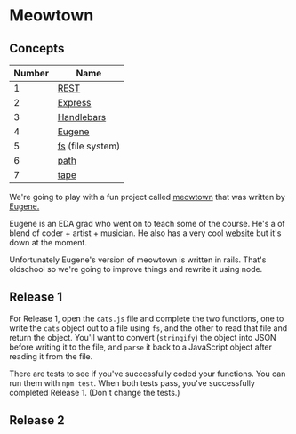 # Meowtown

## Concepts

Number | Name
-------|------
1      | [REST](http://www.restapitutorial.com/lessons/whatisrest.html)
2      | [Express](http://expressjs.com/)
3      | [Handlebars](http://handlebarsjs.com/)
4      | [Eugene](http://fuckafucka.com)
5      | [fs](https://nodejs.org/api/fs.html) (file system)
6      | [path](https://nodejs.org/api/path.html)
7      | [tape](https://github.com/substack/tape)


We're going to play with a fun project called [meowtown](http://meowtown.herokuapp.com/cats) that was written by [Eugene.](https://github.com/data-doge)


Eugene is an EDA grad who went on to teach some of the course. He's a of blend of coder + artist + musician. He also has a very cool [website](http://fuckafucka.com) but it's down at the moment.

Unfortunately Eugene's version of meowtown is written in rails. That's oldschool so we're going to improve things and rewrite it using node.


## Release 1

For Release 1, open the `cats.js` file and complete the two functions, one to write the `cats` object out to a file using `fs`, and the other to read that file and return the object. You'll want to convert (`stringify`) the object into JSON before writing it to the file, and `parse` it back to a JavaScript object after reading it from the file.

There are tests to see if you've successfully coded your functions. You can run them with `npm test`. When both tests pass, you've successfully completed Release 1. (Don't change the tests.)

## Release 2

